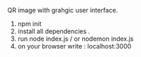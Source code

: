 QR image with grahgic user interface.

1. npm init
2. install all dependencies .
3. run node index.js / or nodemon index.js
4. on your browser write : localhost:3000
